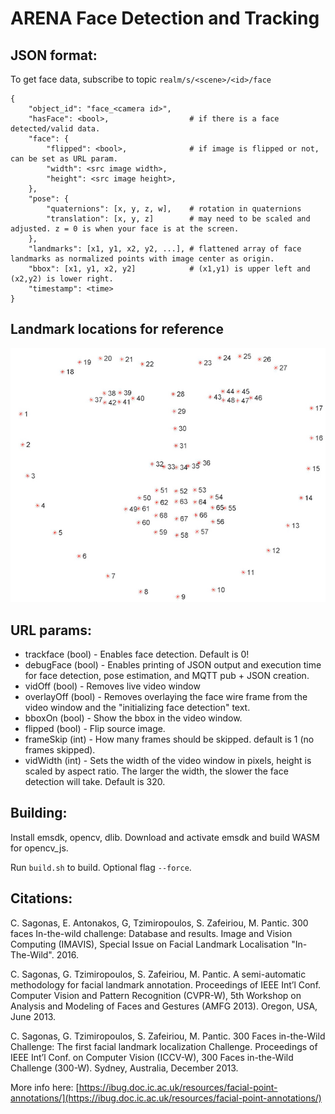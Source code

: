 # ARENA Face Detection and Tracking

## JSON format:

To get face data, subscribe to topic ```realm/s/<scene>/<id>/face```

```
{
    "object_id": "face_<camera id>",
    "hasFace": <bool>,                  # if there is a face detected/valid data.
    "face": {
        "flipped": <bool>,              # if image is flipped or not, can be set as URL param.
        "width": <src image width>,
        "height": <src image height>,
    },
    "pose": {
        "quaternions": [x, y, z, w],    # rotation in quaternions
        "translation": [x, y, z]        # may need to be scaled and adjusted. z = 0 is when your face is at the screen.
    },
    "landmarks": [x1, y1, x2, y2, ...], # flattened array of face landmarks as normalized points with image center as origin.
    "bbox": [x1, y1, x2, y2]            # (x1,y1) is upper left and (x2,y2) is lower right.
    "timestamp": <time>
}
```
## Landmark locations for reference
![landmarks](./readme/face_landmarks.jpg)

## URL params:

- trackface (bool)      - Enables face detection. Default is 0!
- debugFace (bool)      - Enables printing of JSON output and execution time for face detection, pose estimation, and MQTT pub + JSON creation.
- vidOff (bool)         - Removes live video window
- overlayOff (bool)     - Removes overlaying the face wire frame from the video window and the "initializing face detection" text.
- bboxOn (bool)         - Show the bbox in the video window.
- flipped (bool)        - Flip source image.
- frameSkip (int)       - How many frames should be skipped. default is 1 (no frames skipped).
- vidWidth (int)        - Sets the width of the video window in pixels, height is scaled by aspect ratio. The larger the width, the slower the face detection will take. Default is 320.

## Building:

Install emsdk, opencv, dlib. Download and activate emsdk and build WASM for opencv_js.

Run ```build.sh``` to build. Optional flag ```--force```.

## Citations:

C. Sagonas, E. Antonakos, G, Tzimiropoulos, S. Zafeiriou, M. Pantic. 300 faces In-the-wild challenge: Database and results. Image and Vision Computing (IMAVIS), Special Issue on Facial Landmark Localisation "In-The-Wild". 2016.

C. Sagonas, G. Tzimiropoulos, S. Zafeiriou, M. Pantic. A semi-automatic methodology for facial landmark annotation. Proceedings of IEEE Int’l Conf. Computer Vision and Pattern Recognition (CVPR-W), 5th Workshop on Analysis and Modeling of Faces and Gestures (AMFG 2013). Oregon, USA, June 2013.

C. Sagonas, G. Tzimiropoulos, S. Zafeiriou, M. Pantic. 300 Faces in-the-Wild Challenge: The first facial landmark localization Challenge. Proceedings of IEEE Int’l Conf. on Computer Vision (ICCV-W), 300 Faces in-the-Wild Challenge (300-W). Sydney, Australia, December 2013.

More info here: [https://ibug.doc.ic.ac.uk/resources/facial-point-annotations/](https://ibug.doc.ic.ac.uk/resources/facial-point-annotations/)
